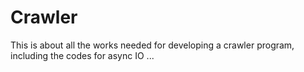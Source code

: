 # Crawler

This is about all the works needed for developing a crawler program, including the codes for async IO ...
